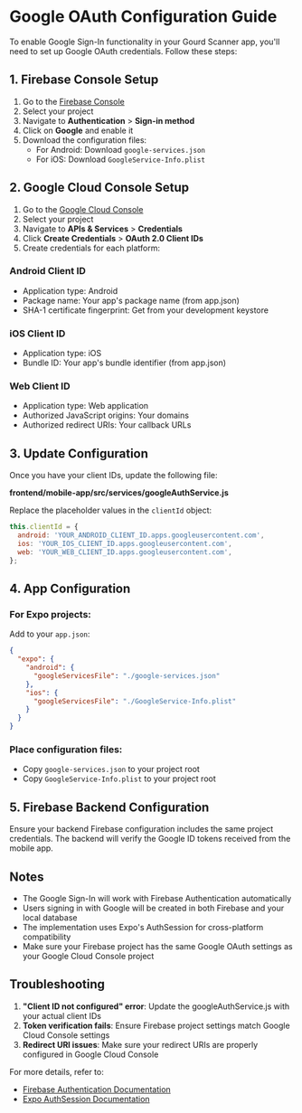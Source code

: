 # Google OAuth Configuration Guide

To enable Google Sign-In functionality in your Gourd Scanner app, you'll need to set up Google OAuth credentials. Follow these steps:

## 1. Firebase Console Setup

1. Go to the [Firebase Console](https://console.firebase.google.com/)
2. Select your project
3. Navigate to **Authentication** > **Sign-in method**
4. Click on **Google** and enable it
5. Download the configuration files:
   - For Android: Download `google-services.json`
   - For iOS: Download `GoogleService-Info.plist`

## 2. Google Cloud Console Setup

1. Go to the [Google Cloud Console](https://console.cloud.google.com/)
2. Select your project
3. Navigate to **APIs & Services** > **Credentials**
4. Click **Create Credentials** > **OAuth 2.0 Client IDs**
5. Create credentials for each platform:

### Android Client ID
- Application type: Android
- Package name: Your app's package name (from app.json)
- SHA-1 certificate fingerprint: Get from your development keystore

### iOS Client ID
- Application type: iOS
- Bundle ID: Your app's bundle identifier (from app.json)

### Web Client ID
- Application type: Web application
- Authorized JavaScript origins: Your domains
- Authorized redirect URIs: Your callback URLs

## 3. Update Configuration

Once you have your client IDs, update the following file:

**frontend/mobile-app/src/services/googleAuthService.js**

Replace the placeholder values in the `clientId` object:

```javascript
this.clientId = {
  android: 'YOUR_ANDROID_CLIENT_ID.apps.googleusercontent.com',
  ios: 'YOUR_IOS_CLIENT_ID.apps.googleusercontent.com', 
  web: 'YOUR_WEB_CLIENT_ID.apps.googleusercontent.com',
};
```

## 4. App Configuration

### For Expo projects:
Add to your `app.json`:

```json
{
  "expo": {
    "android": {
      "googleServicesFile": "./google-services.json"
    },
    "ios": {
      "googleServicesFile": "./GoogleService-Info.plist"
    }
  }
}
```

### Place configuration files:
- Copy `google-services.json` to your project root
- Copy `GoogleService-Info.plist` to your project root

## 5. Firebase Backend Configuration

Ensure your backend Firebase configuration includes the same project credentials. The backend will verify the Google ID tokens received from the mobile app.

## Notes

- The Google Sign-In will work with Firebase Authentication automatically
- Users signing in with Google will be created in both Firebase and your local database
- The implementation uses Expo's AuthSession for cross-platform compatibility
- Make sure your Firebase project has the same Google OAuth settings as your Google Cloud Console project

## Troubleshooting

1. **"Client ID not configured" error**: Update the googleAuthService.js with your actual client IDs
2. **Token verification fails**: Ensure Firebase project settings match Google Cloud Console settings
3. **Redirect URI issues**: Make sure your redirect URIs are properly configured in Google Cloud Console

For more details, refer to:
- [Firebase Authentication Documentation](https://firebase.google.com/docs/auth)
- [Expo AuthSession Documentation](https://docs.expo.dev/versions/latest/sdk/auth-session/)